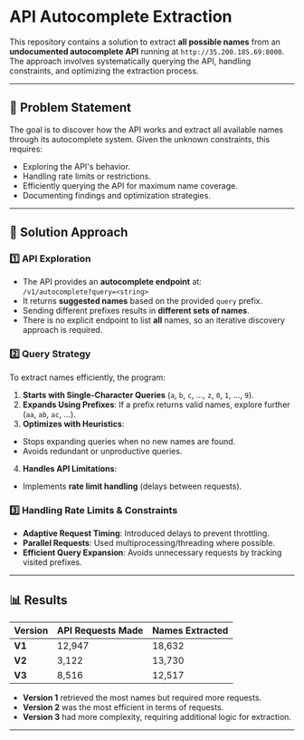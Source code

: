# API Autocomplete Extraction

This repository contains a solution to extract **all possible names** from an **undocumented autocomplete API** running at `http://35.200.185.69:8000`. The approach involves systematically querying the API, handling constraints, and optimizing the extraction process.

---

## 📌 Problem Statement

The goal is to discover how the API works and extract all available names through its autocomplete system. Given the unknown constraints, this requires:

- Exploring the API's behavior.
- Handling rate limits or restrictions.
- Efficiently querying the API for maximum name coverage.
- Documenting findings and optimization strategies.

---

## 🚀 Solution Approach

### 1️⃣ API Exploration
- The API provides an **autocomplete endpoint** at:  
`/v1/autocomplete?query=<string>`
- It returns **suggested names** based on the provided `query` prefix.
- Sending different prefixes results in **different sets of names**.
- There is no explicit endpoint to list **all** names, so an iterative discovery approach is required.

### 2️⃣ Query Strategy
To extract names efficiently, the program:
1. **Starts with Single-Character Queries** (`a`, `b`, `c`, …, `z`, `0`, `1`, …, `9`).
2. **Expands Using Prefixes**: If a prefix returns valid names, explore further (`aa`, `ab`, `ac`, ...).
3. **Optimizes with Heuristics**:
 - Stops expanding queries when no new names are found.
 - Avoids redundant or unproductive queries.
4. **Handles API Limitations**:
 - Implements **rate limit handling** (delays between requests).

### 3️⃣ Handling Rate Limits & Constraints
- **Adaptive Request Timing**: Introduced delays to prevent throttling.
- **Parallel Requests**: Used multiprocessing/threading where possible.
- **Efficient Query Expansion**: Avoids unnecessary requests by tracking visited prefixes.

---

## 📊 Results

| Version | API Requests Made | Names Extracted |
|---------|-----------------|----------------|
| **V1**  | 12,947          | 18,632        |
| **V2**  | 3,122           | 13,730        |
| **V3**  | 8,516           | 12,517        |

- **Version 1** retrieved the most names but required more requests.
- **Version 2** was the most efficient in terms of requests.
- **Version 3** had more complexity, requiring additional logic for extraction.

---
